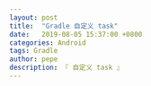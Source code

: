 ```yaml
---
layout: post
title:  "Gradle 自定义 task"
date:   2019-08-05 15:37:00 +0800
categories: Android
tags: Gradle
author: pepe
description: 『 自定义 task 』
---
```




